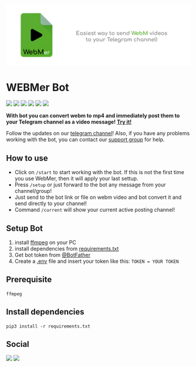 ![WEBMer](bunner.png)

# WEBMer Bot

<a href="https://www.ffmpeg.org/download.html"><img src="https://img.shields.io/static/v1?label=ffmpeg&message=download&style=flat-square&color=brightgreen"></a>
<a href="https://www.python.org/downloads/"><img src="https://img.shields.io/static/v1?label=python&message=3.9.2&style=flat-square&color=blue"></a>
<a href="https://pypi.org/project/pip/"><img src="https://img.shields.io/static/v1?label=pip&message=21.0.1&style=flat-square&color=blue"></a>
<a href="https://pypi.org/project/aiogram/"><img src="https://img.shields.io/static/v1?label=aiogram&message=2.12.1&style=flat-square&color=orange"></a>
<a href="https://pypi.org/project/asyncio/"><img src="https://img.shields.io/static/v1?label=asyncio&message=3.4.3&style=flat-square&color=red"></a>
<a href="https://pypi.org/project/requests/"><img src="https://img.shields.io/static/v1?label=requests&message=2.25.1&style=flat-square&color=green"></a>


**With bot you can convert webm to mp4 and immediately post them to your Telegram channel as a video message! [Try it!](https://t.me/WebmerBot)**

Follow the updates on our [telegram channel](http://github.com)! 
Also, if you have any problems working with the bot, you can contact our [support group](http://github.com) for help.

## How to use
- Click on ```/start``` to start working with the bot. If this is not the first time you use WebMer, then it will apply your last settup.
- Press ```/setup``` or just forward to the bot any message from your channel/group!
- Just send to the bot link or file on webm video and bot convert it and send directly to your channel!
- Command ```/current``` will show your current active posting channel!

## Setup Bot
1. install [ffmpeg](https://www.ffmpeg.org/) on your PC
2. install dependencies from [requirements.txt](https://github.com/4knWnG/WEBMtoMP4-TG/blob/4f5519133b4960f9cb10b7004dd34b12b6a0c7b7/requirements.txt)
3. Get bot token from [@BotFather](https://t.me/botfather)
4. Create a [.env]() file and insert your token like this:
    ```TOKEN = YOUR TOKEN```

## Prerequisite
    ffmpeg

## Install dependencies
    pip3 install -r requirements.txt

## Social

<a href="https://t.me/linux_repo"><img src="https://img.shields.io/static/v1?label=GitHub&message=@4knWnG&style=flat-square&color=black&logo=github"></a>
<a href="https://t.me/linux_repo"><img src="https://img.shields.io/static/v1?label=Telegram&message=@WebMerBotOfficial&style=flat-square&color=37afe2&logo=telegram"></a>
